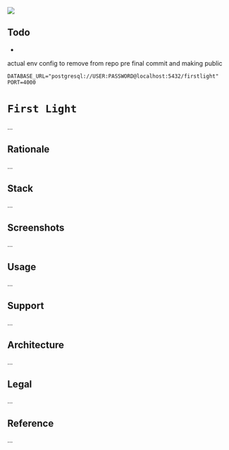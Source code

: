 [![](https://img.shields.io/badge/first_light_1.0.0-passing-green)](https://github.com/gongahkia/first-light/releases/tag/1.0.0) 

## Todo

* 

actual env config to remove from repo pre final commit and making public

```env
DATABASE_URL="postgresql://USER:PASSWORD@localhost:5432/firstlight"
PORT=4000
```

# `First Light`

...

## Rationale

...

## Stack

...

## Screenshots

...

## Usage

...

## Support

...

## Architecture

...

## Legal

...

## Reference

...